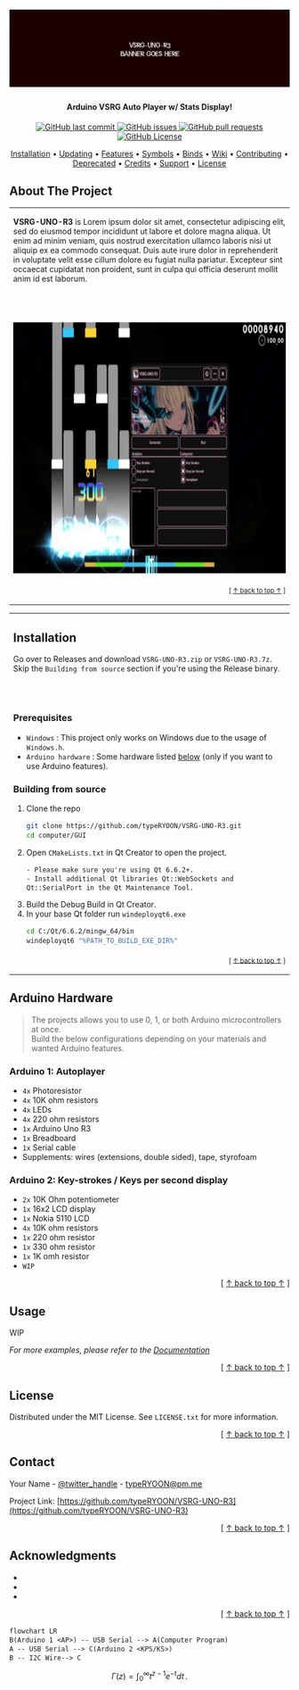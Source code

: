 <a name="readme-top"></a>
<h1 align="center">
  <a href="https://github.com/typeRYOON/VSRG-UNO-R3/"><img src="https://raw.githubusercontent.com/typeRYOON/VSRG-UNO-R3/master/res/github/banner.svg" alt="Preview"></a>
</h1>

<h4 align="center">Arduino VSRG Auto Player w/ Stats Display!</h4>

<p align="center">
    <a href="https://github.com/typeRYOON/VSRG-UNO-R3/commits/master">
    <img src="https://img.shields.io/github/last-commit/typeRYOON/VSRG-UNO-R3.svg?style=flat-square&logo=github&logoColor=white"
         alt="GitHub last commit">
    <a href="https://github.com/typeRYOON/VSRG-UNO-R3/issues">
    <img src="https://img.shields.io/github/issues-raw/typeRYOON/VSRG-UNO-R3.svg?style=flat-square&logo=github&logoColor=white"
         alt="GitHub issues">
    <a href="https://github.com/typeRYOON/VSRG-UNO-R3/pulls">
    <img src="https://img.shields.io/github/issues-pr-raw/typeRYOON/VSRG-UNO-R3.svg?style=flat-square&logo=github&logoColor=white"
         alt="GitHub pull requests">
    <a href="https://github.com/typeRYOON/VSRG-UNO-R3/blob/master/LICENSE.md">
    <img src="https://img.shields.io/github/license/typeRYOON/VSRG-UNO-R3.svg?style=flat-square&logo=github&logoColor=white"
         alt="GitHub License">
</p>

<p align="center">
  <a href="#installation">Installation</a> •
  <a href="#updating">Updating</a> •
  <a href="#features">Features</a> •
  <a href="#symbols">Symbols</a> •
  <a href="#binds">Binds</a> •
  <a href="#wiki">Wiki</a> •
  <a href="#contributing">Contributing</a> •
  <a href="#deprecated">Deprecated</a> •
  <a href="#credits">Credits</a> •
  <a href="#support">Support</a> •
  <a href="#license">License</a>
</p>


<!-- ABOUT THE PROJECT -->
## About The Project
<table><tr><td>  

**VSRG-UNO-R3** is Lorem ipsum dolor sit amet, consectetur adipiscing elit, sed do eiusmod tempor incididunt ut labore et dolore magna aliqua. Ut enim ad minim veniam, quis nostrud exercitation ullamco laboris nisi ut 
aliquip ex ea commodo consequat. Duis aute irure dolor in reprehenderit in voluptate velit esse cillum dolore eu fugiat nulla pariatur. Excepteur sint occaecat cupidatat non proident, sunt in culpa qui officia deserunt 
mollit anim id est laborum.<h1></h1><br>
<p align="center">
  <a href="https://github.com/typeRYOON/VSRG-UNO-R3/">
    <img src="res/github/preview.gif" alt="Preview" width="800" height="450"/>
  </a>
</p>
<p align="right">
<sub>[ <a href="#readme-top">↑ back to top ↑</a> ]  </sub>
</p>

</table></tr></td>

<!-- Installation -->
<table><tr><td>  

## Installation&emsp;
Go over to Releases and download `VSRG-UNO-R3.zip` or `VSRG-UNO-R3.7z`.  
Skip the `Building from source` section if you're using the Release binary.

<img src="res/github/stretch.png" style="width:100%"/>
<h1></h1>

### Prerequisites  
* `Windows` : This project only works on Windows due to the usage of `Windows.h`.  
* `Arduino hardware` : Some hardware listed [below](#arduino-hardware) (only if you want to use Arduino features).

### Building from source

1. Clone the repo
   ```sh
   git clone https://github.com/typeRYOON/VSRG-UNO-R3.git
   cd computer/GUI
   ```
2. Open `CMakeLists.txt` in Qt Creator to open the project.
   ```
   - Please make sure you're using Qt 6.6.2+.
   - Install additional Qt libraries Qt::WebSockets and Qt::SerialPort in the Qt Maintenance Tool.
   ```
3. Build the Debug Build in Qt Creator.
4. In your base Qt folder run `windeployqt6.exe`  
   ```sh
   cd C:/Qt/6.6.2/mingw_64/bin
   windeployqt6 "%PATH_TO_BUILD_EXE_DIR%"
   ```
<p align="right">
  <sub>[ <a href="#readme-top">↑ back to top ↑</a> ]  </sub>
</p>
</table></tr></td>  

## Arduino Hardware  
> The projects allows you to use 0, 1, or both Arduino microcontrollers at once.  
> Build the below configurations depending on your materials and wanted Arduino features.  

### Arduino 1: Autoplayer  
* `4x` Photoresistor
* `4x` 10K ohm resistors
* `4x` LEDs
* `4x` 220 ohm resistors
* `1x` Arduino Uno R3
* `1x` Breadboard
* `1x` Serial cable
* Supplements: wires (extensions, double sided), tape, styrofoam

### Arduino 2: Key-strokes / Keys per second display
* `2x` 10K Ohm potentiometer  
* `1x` 16x2 LCD display
* `1x` Nokia 5110 LCD
* `4x` 10K ohm resistors
* `1x` 220 ohm resistor
* `1x` 330 ohm resistor
* `1x` 1K omh resistor
* `WIP`

<p align="right">[ <a href="#readme-top">↑ back to top ↑</a> ]</p>  

<!-- USAGE EXAMPLES -->
## Usage
WIP

_For more examples, please refer to the [Documentation](https://example.com)_

<p align="right">[ <a href="#readme-top">↑ back to top ↑</a> ]</p>  

<!-- LICENSE -->
## License

Distributed under the MIT License. See `LICENSE.txt` for more information.

<p align="right">[ <a href="#readme-top">↑ back to top ↑</a> ]</p>  



<!-- CONTACT -->
## Contact

Your Name - [@twitter_handle](https://twitter.com/twitter_handle) - typeRYOON@pm.me

Project Link: [https://github.com/typeRYOON/VSRG-UNO-R3](https://github.com/typeRYOON/VSRG-UNO-R3)

<p align="right">[ <a href="#readme-top">↑ back to top ↑</a> ]</p>  



<!-- ACKNOWLEDGMENTS -->
## Acknowledgments

* []()
* []()
* []()

<p align="right">[ <a href="#readme-top">↑ back to top ↑</a> ]</p>  


```mermaid
flowchart LR
B(Arduino 1 <AP>) -- USB Serial --> A(Computer Program)
A -- USB Serial --> C(Arduino 2 <KPS/KS>)
B -- I2C Wire--> C
```

$$
\Gamma(z) = \int_0^\infty t^{z-1}e^{-t}dt\,.
$$


<!-- MARKDOWN LINKS & IMAGES -->
<!-- https://www.markdownguide.org/basic-syntax/#reference-style-links -->
[product-screenshot]: images/screenshot.png  
[Qt]: https://img.shields.io/badge/Qt-%23217346.svg?style=for-the-badge&logo=Qt&logoColor=white  
[Qt-url]: https://www.qt.io/  
[C++]: https://img.shields.io/badge/c++-%2300599C.svg?style=for-the-badge&logo=c%2B%2B&logoColor=white  
[C++-url]: https://isocpp.org/  
[LaTeX]: https://img.shields.io/badge/latex-%23008080.svg?style=for-the-badge&logo=latex&logoColor=white  
[LaTeX-url]: https://www.latex-project.org/  
[Markdown]: https://img.shields.io/badge/markdown-%23000000.svg?style=for-the-badge&logo=markdown&logoColor=white  
[Markdown-url]: https://www.markdownguide.org/  
[Windows]: https://img.shields.io/badge/Windows-0078D6?style=for-the-badge&logo=windows&logoColor=white  
[Windows-url]: https://www.microsoft.com/en-us/windows
[Arduino]: https://img.shields.io/badge/-Arduino-00979D?style=for-the-badge&logo=Arduino&logoColor=white  
[Arduino-url]: https://www.arduino.cc/  

